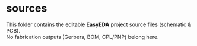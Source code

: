 # sources

This folder contains the editable **EasyEDA** project source files (schematic & PCB).  
No fabrication outputs (Gerbers, BOM, CPL/PNP) belong here.
